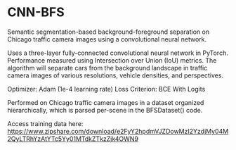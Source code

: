 # CNN-BFS
Semantic segmentation-based background-foreground separation on Chicago traffic camera images using a convolutional neural network.

Uses a three-layer fully-connected convolutional neural network in PyTorch. Performance measured using Intersection over Union (IoU) metrics. The algorithm will separate cars from the background landscape in traffic camera images of various resolutions, vehicle densities, and perspectives.

Optimizer: Adam (1e-4 learning rate)
Loss Criterion: BCE With Logits

Performed on Chicago traffic camera images in a dataset organized hierarchically, which is parsed per-scene in the BFSDataset() code.

Access training data here: https://www.zipshare.com/download/e2FyY2hpdmVJZDowMzI2YzdjMy04M2QyLTRhYzAtYTc5Yy01MTdkZTkzZjk4OWN9
